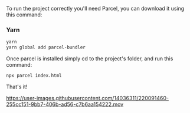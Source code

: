 To run the project correctly you'll need Parcel, you can download it using this command:

### Yarn
```sh
yarn
yarn global add parcel-bundler
```

Once parcel is installed simply cd to the project's folder, and run this command:
```sh
npx parcel index.html
```

That's it! 


https://user-images.githubusercontent.com/14036311/220091460-255cc151-9bb7-406b-ad56-c7b6aa154222.mov

